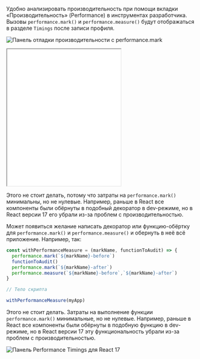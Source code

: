 Удобно анализировать производительность при помощи вкладки «Производительность» (Performance) в инструментах разработчика. Вызовы `performance.mark()` и `performance.measure()` будут отображаться в разделе `Timings` после записи профиля.

![Панель отладки производительности с performance.mark](images/perfomance-panel.png)

<iframe title="Анализ производительности приложения" src="../demos/functions-measure-devtools/" height="360"></iframe>

Этого не стоит делать, потому что затраты на `performance.mark()` минимальны, но не нулевые. Например, раньше в React все компоненты были обёрнуты в подобный декоратор в dev-режиме, но в React версии 17 его убрали из-за проблем с производительностью.

Может появиться желание написать декоратор или функцию-обёртку для `performance.mark()` и `performance.measure()` и обернуть в неё всё приложение. Например, так:

```js
const withPerformanceMeasure = (markName, functionToAudit) => {
  performance.mark(`${markName}-before`)
  functionToAudit()
  performance.mark(`${markName}-after`)
  performance.measure(`${markName}-before`,`${markName}-after`)
}

// Тело скрипта

withPerformanceMeasure(myApp)
```

Этого не стоит делать. Затраты на выполнение функции `performance.mark()` минимальные, но не нулевые. Например, раньше в React все компоненты были обёрнуты в подобную функцию в dev-режиме, но в React версии 17 эту функциональность убрали из-за проблем с производительностью.

![Панель Performance Timings для React 17](images/perfomance-timings-r17.png)
